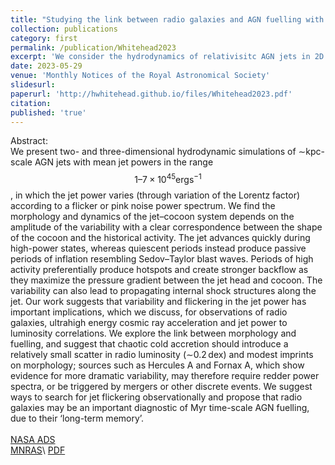 ```yaml
---
title: "Studying the link between radio galaxies and AGN fuelling with relativistic hydrodynamic simulations of flickering jets"
collection: publications
category: first
permalink: /publication/Whitehead2023
excerpt: 'We consider the hydrodynamics of relativisitc AGN jets in 2D and 3D, modulating the jet energy as pink noise. We present the morpholigical and energetic differences expected from such variation.'
date: 2023-05-29
venue: 'Monthly Notices of the Royal Astronomical Society'
slidesurl: 
paperurl: 'http://hwhitehead.github.io/files/Whitehead2023.pdf'
citation: 
published: 'true'
---
```


Abstract:\
We present two- and three-dimensional hydrodynamic simulations of ∼kpc-scale AGN jets with mean jet powers in the range $$1–7 × 10^{45} \mathrm{erg} \mathrm{s}^{−1}$$, in which the jet power varies (through variation of the Lorentz factor) according to a flicker or pink noise power spectrum. We find the morphology and dynamics of the jet–cocoon system depends on the amplitude of the variability with a clear correspondence between the shape of the cocoon and the historical activity. The jet advances quickly during high-power states, whereas quiescent periods instead produce passive periods of inflation resembling Sedov–Taylor blast waves. Periods of high activity preferentially produce hotspots and create stronger backflow as they maximize the pressure gradient between the jet head and cocoon. The variability can also lead to propagating internal shock structures along the jet. Our work suggests that variability and flickering in the jet power has important implications, which we discuss, for observations of radio galaxies, ultrahigh energy cosmic ray acceleration and jet power to luminosity correlations. We explore the link between morphology and fuelling, and suggest that chaotic cold accretion should introduce a relatively small scatter in radio luminosity (∼0.2 dex) and modest imprints on morphology; sources such as Hercules A and Fornax A, which show evidence for more dramatic variability, may therefore require redder power spectra, or be triggered by mergers or other discrete events. We suggest ways to search for jet flickering observationally and propose that radio galaxies may be an important diagnostic of Myr time-scale AGN fuelling, due to their ‘long-term memory’.
\
\
[NASA ADS](https://ui.adsabs.harvard.edu/abs/2023MNRAS.523.2478W/abstract)\
[MNRAS]('https://academic.oup.com/mnras/article/523/2/2478/7185836')\
[PDF](http://hwhitehead.github.io/files/Whitehead2023.pdf)